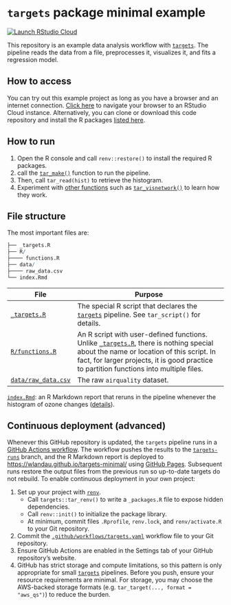 
# `targets` package minimal example

[![Launch RStudio
Cloud](https://img.shields.io/badge/RStudio-Cloud-blue)](https://rstudio.cloud/project/1430691)

This repository is an example data analysis workflow with
[`targets`](https://docs.ropensci.org/targets). The pipeline reads the
data from a file, preprocesses it, visualizes it, and fits a regression
model.

## How to access

You can try out this example project as long as you have a browser and
an internet connection. [Click
here](https://rstudio.cloud/project/1430691) to navigate your browser to
an RStudio Cloud instance. Alternatively, you can clone or download this
code repository and install the R packages [listed
here](https://github.com/wlandau/targets-minimal/blob/03835c2aa4679dcf3f28c623a06d7505b18bee17/DESCRIPTION#L25-L30).

## How to run

1.  Open the R console and call `renv::restore()` to install the
    required R packages.
2.  call the
    [`tar_make()`](https://wlandau.github.io/targets/reference/tar_make.html)
    function to run the pipeline.
3.  Then, call `tar_read(hist)` to retrieve the histogram.
4.  Experiment with [other
    functions](https://wlandau.github.io/targets/reference/index.html)
    such as
    [`tar_visnetwork()`](https://wlandau.github.io/targets/reference/tar_visnetwork.html)
    to learn how they work.

## File structure

The most important files are:

``` r
├── _targets.R
├── R/
├──── functions.R
├── data/
├──── raw_data.csv
└── index.Rmd
```

| File                                                                                          | Purpose                                                                                                                                                                                                                                                                                            |
| --------------------------------------------------------------------------------------------- | -------------------------------------------------------------------------------------------------------------------------------------------------------------------------------------------------------------------------------------------------------------------------------------------------- |
| [`_targets.R`](https://github.com/wlandau/targets-minimal/blob/main/_targets.R)               | The special R script that declares the [`targets`](https://docs.ropensci.org/targets) pipeline. See `tar_script()` for details.                                                                                                                                                                    |
| [`R/functions.R`](https://github.com/wlandau/targets-minimal/blob/main/R/functions.R)         | An R script with user-defined functions. Unlike [`_targets.R`](https://github.com/wlandau/targets-minimal/blob/main/_targets.R), there is nothing special about the name or location of this script. In fact, for larger projects, it is good practice to partition functions into multiple files. |
| [`data/raw_data.csv`](https://github.com/wlandau/targets-minimal/blob/main/data/raw_data.csv) | The raw `airquality` dataset.                                                                                                                                                                                                                                                                      |

[`index.Rmd`](https://github.com/wlandau/targets-minimal/blob/main/index.Rmd):
an R Markdown report that reruns in the pipeline whenever the histogram
of ozone changes
([details](https://books.ropensci.org/targets/files.html#literate-programming)).

## Continuous deployment (advanced)

Whenever this GitHub repository is updated, the `targets` pipeline runs
in a [GitHub Actions
workflow](https://github.com/wlandau/targets-minimal/actions). The
workflow pushes the results to the
[`targets-runs`](https://github.com/wlandau/targets-minimal/tree/targets-runs)
branch, and the R Markdown report is deployed to
<https://wlandau.github.io/targets-minimal/> using [GitHub
Pages](https://pages.github.com/). Subsequent runs restore the output
files from the previous run so up-to-date targets do not rebuild. To
enable continuous deployment in your own project:

1.  Set up your project with [`renv`](https://rstudio.github.io/renv/).
      - Call `targets::tar_renv()` to write a `_packages.R` file to
        expose hidden dependencies.
      - Call `renv::init()` to initialize the package library.
      - At minimum, commit files `.Rprofile`, `renv.lock`, and
        `renv/activate.R` to your Git repository.
2.  Commit the
    [`.github/workflows/targets.yaml`](https://github.com/wlandau/targets-minimal/blob/main/.github/workflows/targets.yaml)
    workflow file to your Git repository.
3.  Ensure GitHub Actions are enabled in the Settings tab of your GitHub
    repository’s website.
4.  GitHub has strict storage and compute limitations, so this pattern
    is only appropriate for small
    [`targets`](https://docs.ropensci.org/targets) pipelines. Before you
    push, ensure your resource requirements are minimal. For storage,
    you may choose the AWS-backed storage formats (e.g. `tar_target(...,
    format = "aws_qs")`) to reduce the burden.
